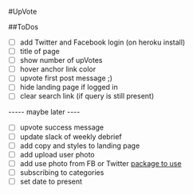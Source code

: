 #UpVote

##ToDos
- [ ] add Twitter and Facebook login (on heroku install)
- [ ] title of page
- [ ] show number of upVotes
- [ ] hover anchor link color
- [ ] upvote first post message ;)
- [ ] hide landing page if logged in
- [ ] clear search link (if query is still present)

----- maybe later ----

- [ ] upvote success message
- [ ] update slack of weekly debrief
- [ ] add copy and styles to landing page
- [ ] add upload user photo
- [ ] add use photo from FB or Twitter [package to use](https://github.com/meteor-utilities/avatar/)
- [ ] subscribing to categories
- [ ] set date to present
